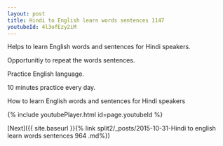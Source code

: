 ```yaml
---
layout: post
title: Hindi to English learn words sentences 1147 
youtubeId: 4l3ofEzy2iM
---
```

 
 
Helps to learn English words and sentences for Hindi speakers.

Opportunitiy to repeat the words sentences. 

Practice English language. 
 
10 minutes practice every day. 
 
How to learn English words and sentences for Hindi speakers 
 
{% include youtubePlayer.html id=page.youtubeId %}
 
 
[Next]({{ site.baseurl }}{% link  split2/_posts/2015-10-31-Hindi to english learn words sentences 964 .md%})
 

